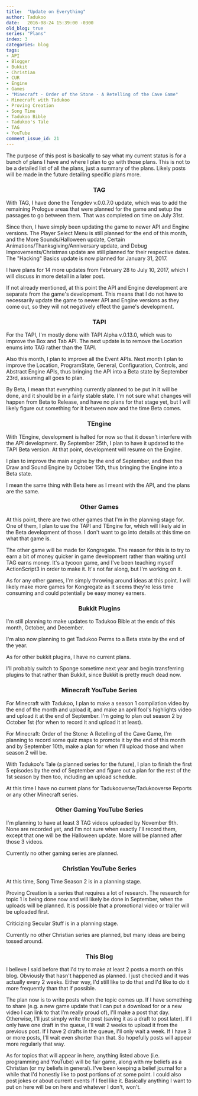 ```yaml
---
title:  "Update on Everything"
author: Tadukoo
date:   2016-08-24 15:39:00 -0300
old_blog: true
series: "Plans"
index: 3
categories: blog
tags: 
- API
- Blogger
- Bukkit
- Christian
- CUR
- Engine
- Games
- "Minecraft - Order of the Stone - A Retelling of the Cave Game"
- Minecraft with Tadukoo
- Proving Creation
- Song Time
- Tadukoo Bible
- Tadukoo's Tale
- TAG
- YouTube
comment_issue_id: 21
---
```

The purpose of this post is basically to say what my current status is for a bunch of plans I have and where I plan to go with those plans. This is not to 
be a detailed list of all the plans, just a summary of the plans. Likely posts will be made in the future detailing specific plans more.

<center><h3>TAG</h3></center>
With TAG, I have done the Tengdev v.0.0.7.0 update, which was to add the remaining Prologue areas that were planned for the game and setup the passages to 
go between them. That was completed on time on July 31st.

Since then, I have simply been updating the game to newer API and Engine versions. The Player Select Menu is still planned for the end of this month, and 
the More Sounds/Halloween update, Certain Animations/Thanksgiving/Anniversary update, and Debug Improvements/Christmas update are still planned for their 
respective dates. The "Hacking" Basics update is now planned for January 31, 2017.

I have plans for 14 more updates from February 28 to July 10, 2017, which I will discuss in more detail in a later post.

If not already mentioned, at this point the API and Engine development are separate from the game's development. This means that I do not have to 
necessarily update the game to newer API and Engine versions as they come out, so they will not negatively effect the game's development.

<center><h3>TAPI</h3></center>
For the TAPI, I'm mostly done with TAPI Alpha v.0.13.0, which was to improve the Box and Tab API. The next update is to remove the Location enums into TAG 
rather than the TAPI.

Also this month, I plan to improve all the Event APIs. Next month I plan to improve the Location, ProgramState, General, Configuration, Controls, and 
Abstract Engine APIs, thus bringing the API into a Beta state by September 23rd, assuming all goes to plan.

By Beta, I mean that everything currently planned to be put in it will be done, and it should be in a fairly stable state. I'm not sure what changes will 
happen from Beta to Release, and have no plans for that stage yet, but I will likely figure out something for it between now and the time Beta comes.

<center><h3>TEngine</h3></center>
With TEngine, development is halted for now so that it doesn't interfere with the API development. By September 25th, I plan to have it updated to the TAPI 
Beta version. At that point, development will resume on the Engine.

I plan to improve the main engine by the end of September, and then the Draw and Sound Engine by October 15th, thus bringing the Engine into a Beta state.

I mean the same thing with Beta here as I meant with the API, and the plans are the same.

<center><h3>Other Games</h3></center>
At this point, there are two other games that I'm in the planning stage for. One of them, I plan to use the TAPI and TEngine for, which will likely aid in 
the Beta development of those. I don't want to go into details at this time on what that game is.

The other game will be made for Kongregate. The reason for this is to try to earn a bit of money quicker in game development rather than waiting until TAG 
earns money. It's a tycoon game, and I've been teaching myself ActionScript3 in order to make it. It's not far along, but I'm working on it.

As for any other games, I'm simply throwing around ideas at this point. I will likely make more games for Kongregate as it seems they're less time consuming 
and could potentially be easy money earners.

<center><h3>Bukkit Plugins</h3></center>
I'm still planning to make updates to Tadukoo Bible at the ends of this month, October, and December.

I'm also now planning to get Tadukoo Perms to a Beta state by the end of the year.

As for other bukkit plugins, I have no current plans.

I'll probably switch to Sponge sometime next year and begin transferring plugins to that rather than Bukkit, since Bukkit is pretty much dead now.

<center><h3>Minecraft YouTube Series</h3></center>
For Minecraft with Tadukoo, I plan to make a season 1 compilation video by the end of the month and upload it, and make an april fool's highlights video 
and upload it at the end of September. I'm going to plan out season 2 by October 1st (for when to record it and upload it at least).

For Minecraft: Order of the Stone: A Retelling of the Cave Game, I'm planning to record some quiz maps to promote it by the end of this month and by 
September 10th, make a plan for when I'll upload those and when season 2 will be.

With Tadukoo's Tale (a planned series for the future), I plan to finish the first 5 episodes by the end of September and figure out a plan for the rest of 
the 1st season by then too, including an upload schedule.

At this time I have no current plans for Tadukooverse/Tadukooverse Reports or any other Minecraft series.

<center><h3>Other Gaming YouTube Series</h3></center>
I'm planning to have at least 3 TAG videos uploaded by November 9th. None are recorded yet, and I'm not sure when exactly I'll record them, except that one 
will be the Halloween update. More will be planned after those 3 videos.

Currently no other gaming series are planned.

<center><h3>Christian YouTube Series</h3></center>
At this time, Song Time Season 2 is in a planning stage.

Proving Creation is a series that requires a lot of research. The research for topic 1 is being done now and will likely be done in September, when the 
uploads will be planned. It is possible that a promotional video or trailer will be uploaded first.

Criticizing Secular Stuff is in a planning stage.

Currently no other Christian series are planned, but many ideas are being tossed around.

<center><h3>This Blog</h3></center>
I believe I said before that I'd try to make at least 2 posts a month on this blog. Obviously that hasn't happened as planned. I just checked and it was 
actually every 2 weeks. Either way, I'd still like to do that and I'd like to do it more frequently than that if possible.

The plan now is to write posts when the topic comes up. If I have something to share (e.g. a new game update that I can put a download for or a new video I 
can link to that I'm really proud of), I'll make a post that day. Otherwise, I'll just simply write the post (saving it as a draft to post later). If I 
only have one draft in the queue, I'll wait 2 weeks to upload it from the previous post. If I have 2 drafts in the queue, I'll only wait a week. If I have 
3 or more posts, I'll wait even shorter than that. So hopefully posts will appear more regularly that way.

As for topics that will appear in here, anything listed above (i.e. programming and YouTube) will be fair game, along with my beliefs as a Christian (or my 
beliefs in general). I've been keeping a belief journal for a while that I'd honestly like to post portions of at some point. I could also post jokes or 
about current events if I feel like it. Basically anything I want to put on here will be on here and whatever I don't, won't.
